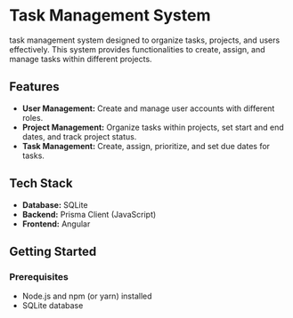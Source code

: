 # Task Management System

task management system designed to organize tasks, projects, and users effectively. This system provides functionalities to create, assign, and manage tasks within different projects.

## Features

- **User Management:** Create and manage user accounts with different roles.
- **Project Management:** Organize tasks within projects, set start and end dates, and track project status.
- **Task Management:** Create, assign, prioritize, and set due dates for tasks.

## Tech Stack

- **Database:** SQLite
- **Backend:** Prisma Client (JavaScript)
- **Frontend:** Angular

## Getting Started

### Prerequisites

- Node.js and npm (or yarn) installed
- SQLite database
